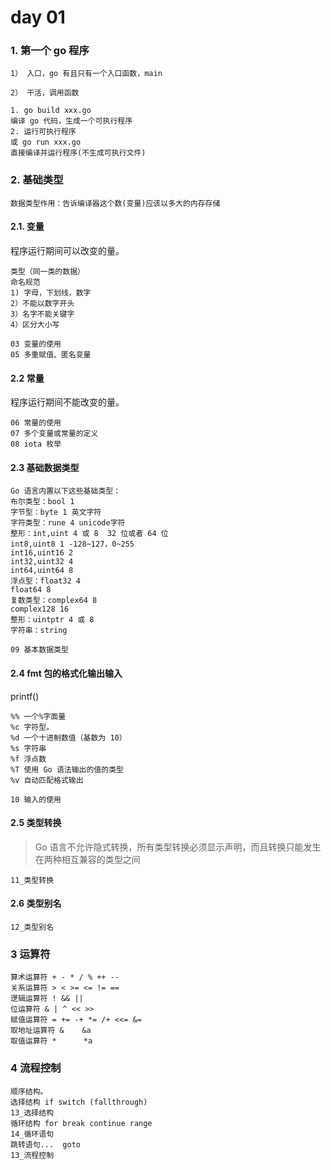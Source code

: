 # day 01

### 1. 第一个 go 程序
```
1） 入口，go 有且只有一个入口函数，main

2） 干活，调用函数

1. go build xxx.go
编译 go 代码，生成一个可执行程序
2. 运行可执行程序
或 go run xxx.go
直接编译并运行程序(不生成可执行文件)
```

### 2. 基础类型
```
数据类型作用：告诉编译器这个数(变量)应该以多大的内存存储
```
#### 2.1. 变量
程序运行期间可以改变的量。
```
类型（同一类的数据）
命名规范
1) 字母，下划线，数字
2）不能以数字开头
3）名字不能关键字
4）区分大小写

03 变量的使用 
05 多重赋值、匿名变量
```
#### 2.2 常量
程序运行期间不能改变的量。
```
06 常量的使用
07 多个变量或常量的定义
08 iota 枚举
```

#### 2.3 基础数据类型
```
Go 语言内置以下这些基础类型：        
布尔类型：bool 1
字节型：byte 1 英文字符
字符类型：rune 4 unicode字符
整形：int,uint 4 或 8  32 位或者 64 位
int8,uint8 1 -128~127，0~255
int16,uint16 2
int32,uint32 4
int64,uint64 8
浮点型：float32 4 
float64 8
复数类型：complex64 8
complex128 16
整形：uintptr 4 或 8
字符串：string 

09 基本数据类型
```



#### 2.4 fmt 包的格式化输出输入
printf()
```
%% 一个%字面量
%c 字符型。
%d 一个十进制数值（基数为 10）
%s 字符串
%f 浮点数
%T 使用 Go 语法输出的值的类型
%v 自动匹配格式输出

10 输入的使用
```

#### 2.5 类型转换
> Go 语言不允许隐式转换，所有类型转换必须显示声明，而且转换只能发生在两种相互兼容的类型之间
```
11_类型转换
```
#### 2.6 类型别名
```
12_类型别名
```

### 3 运算符
```
算术运算符 + - * / % ++ --
关系运算符 > < >= <= != ==
逻辑运算符 ! && ||
位运算符 & | ^ << >>
赋值运算符 = += -+ *= /+ <<= &=
取地址运算符 &    &a
取值运算符 *      *a
```

### 4 流程控制
```
顺序结构。
选择结构 if switch (fallthrough)
13_选择结构
循环结构 for break continue range
14_循环语句
跳转语句...  goto
13_流程控制
```